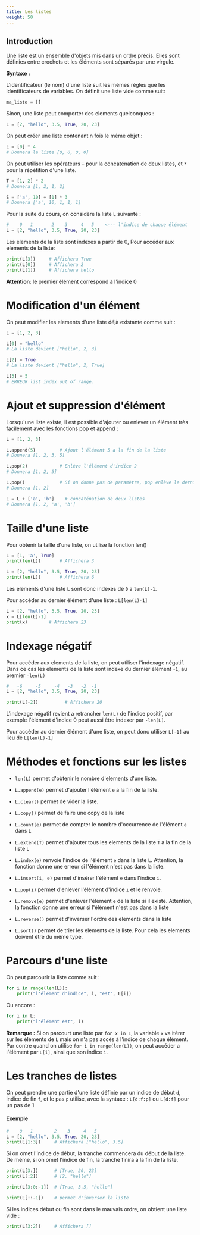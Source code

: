 ```yaml
---
title: Les listes
weight: 50
---
```


## Introduction

Une liste est un ensemble d'objets mis dans un ordre précis. Elles sont
définies entre crochets et les éléments sont séparés par une virgule.

**Syntaxe :**

L'identificateur (le nom) d'une liste suit les mêmes règles que les
identificateurs de variables. On définit une liste vide comme suit:

```py
ma_liste = []
```

Sinon, une liste peut comporter des elements quelconques :

```py
L = [2, "hello", 3.5, True, 20, 23]
```

On peut créer une liste contenant n fois le même objet :

```py
L = [0] * 4
# Donnera la liste [0, 0, 0, 0]
```

On peut utiliser les opérateurs `+` pour la concaténation de deux
listes, et `*` pour la répétition d'une liste.

```py
T = [1, 2] * 2
# Donnera [1, 2, 1, 2]

S = ['a', 10] + [1] * 3
# Donnera ['a', 10, 1, 1, 1]
```

Pour la suite du cours, on considère la liste `L` suivante :

```py
#    0   1       2    3     4   5    <--- l'indice de chaque élément
L = [2, "hello", 3.5, True, 20, 23]
```

Les elements de la liste sont indexes a partir de 0, Pour accéder aux
elements de la liste:

```py
print(L[3])     # Affichera True
print(L[0])     # Affichera 2
print(L[1])     # Affichera hello
```

**Attention**: le premier élément correspond à l'indice 0

# Modification d'un élément

On peut modifier les elements d'une liste déjà existante comme suit :

```py
L = [1, 2, 3]

L[0] = "hello"
# La liste devient ["hello", 2, 3]

L[2] = True
# La liste devient ["hello", 2, True]

L[3] = 5
# ERREUR list index out of range.
```

# Ajout et suppression d'élément

Lorsqu'une liste existe, il est possible d'ajouter ou enlever un élément
très facilement avec les fonctions pop et append :

```py
L = [1, 2, 3]

L.append(5)         # Ajout l'élément 5 a la fin de la liste
# Donnera [1, 2, 3, 5]

L.pop(2)            # Enlève l'élément d'indice 2
# Donnera [1, 2, 5]

L.pop()             # Si on donne pas de paramètre, pop enlève le dernier
# Donnera [1, 2]

L = L + ['a', 'b']    # concaténation de deux listes
# Donnera [1, 2, 'a', 'b']
```

# Taille d'une liste

Pour obtenir la taille d'une liste, on utilise la fonction len()

```py
L = [1, 'a', True]
print(len(L))       # Affichera 3

L = [2, "hello", 3.5, True, 20, 23]
print(len(L))       # Affichera 6
```

Les elements d'une liste `L` sont donc indexes de `0` a `len(L)-1`.

Pour accéder au dernier élément d'une liste : `L[len(L)-1]`

```py
L = [2, "hello", 3.5, True, 20, 23]
x = L[len(L)-1]
print(x)        # Affichera 23
```

# Indexage négatif

Pour accéder aux elements de la liste, on peut utiliser l'indexage
négatif. Dans ce cas les elements de la liste sont indexe du dernier
élément `-1`, au premier `-len(L)`

```py
#   -6     -5     -4   -3   -2  -1
L = [2, "hello", 3.5, True, 20, 23]

print(L[-2])          # Affichera 20
```

L'indexage négatif revient a retrancher `len(L)` de l'indice positif,
par exemple l'élément d'indice 0 peut aussi être indexer par `-len(L)`.

Pour accéder au dernier élément d'une liste, on peut donc utiliser
`L[-1]` au lieu de `L[len(L)-1]`

# Méthodes et fonctions sur les listes

- `len(L)` permet d'obtenir le nombre d'elements d'une liste.

- `L.append(e)` permet d'ajouter l'élément `e` a la fin de la liste.

- `L.clear()` permet de vider la liste.

- `L.copy()` permet de faire une copy de la liste

- `L.count(e)` permet de compter le nombre d'occurrence de l'élément
  `e` dans `L`

- `L.extend(T)` permet d'ajouter tous les elements de la liste `T` a
  la fin de la liste `L`

- `L.index(e)` renvoie l'indice de l'élément `e` dans la liste `L`.
  Attention, la fonction donne une erreur si l'élément n'est pas dans
  la liste.

- `L.insert(i, e)` permet d'insérer l'élément `e` dans l'indice `i`.

- `L.pop(i)` permet d'enlever l'élément d'indice `i` et le renvoie.

- `L.remove(e)` permet d'enlever l'élément `e` de la liste si il
  existe. Attention, la fonction donne une erreur si l'élément n'est
  pas dans la liste

- `L.reverse()` permet d'inverser l'ordre des elements dans la liste

- `L.sort()` permet de trier les elements de la liste. Pour cela les
  elements doivent être du même type.

# Parcours d'une liste

On peut parcourir la liste comme suit :

```py
for i in range(len(L)):
    print("l'élément d'indice", i, "est", L[i])
```

Ou encore :

```py
for i in L:
    print("l'élément est", i)
```

**Remarque :** Si on parcourt une liste par `for x in L`, la variable `x`
va itérer sur les éléments de `L` mais on n'a pas accès à l'indice de
chaque élément. Par contre quand on utilise `for i in range(len(L))`, on
peut accéder a l'élément par `L[i]`, ainsi que son indice `i`.

# Les tranches de listes

On peut prendre une partie d'une liste définie par un indice de début
`d`, indice de fin `f`, et le pas `p` utilise, avec la syntaxe :
`L[d:f:p]` ou `L[d:f]` pour un pas de 1

#### Exemple

```py
#    0   1        2    3     4   5
L = [2, "hello", 3.5, True, 20, 23]
print(L[1:3])     # Affichera ["hello", 3.5]

```

Si on omet l'indice de début, la tranche commencera du début de la
liste. De même, si on omet l'indice de fin, la tranche finira a la fin
de la liste.

```py
print(L[3:])      # [True, 20, 23]
print(L[:2])      # [2, "hello"]

print(L[3:0:-1])  # [True, 3.5, "hello"]

print(L[::-1])    # permet d'inverser la liste
```

Si les indices début ou fin sont dans le mauvais ordre, on obtient une
liste vide :

```py
print(L[3:2])     # Affichera []
```
